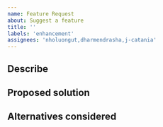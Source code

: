 ```yaml
---
name: Feature Request
about: Suggest a feature
title: ''
labels: 'enhancement'
assignees: 'nholuongut,dharmendrasha,j-catania'
---
```


## Describe

## Proposed solution

## Alternatives considered
